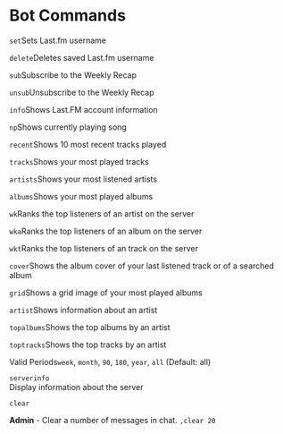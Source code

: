 # Bot Commands

`set`Sets Last.fm username

`delete`Deletes saved Last.fm username

`sub`Subscribe to the Weekly Recap

`unsub`Unsubscribe to the Weekly Recap

`info`Shows Last.FM account information

`np`Shows currently playing song

`recent`Shows 10 most recent tracks played

`tracks`Shows your most played tracks

`artists`Shows your most listened artists

`albums`Shows your most played albums

`wk`Ranks the top listeners of an artist on the server

`wka`Ranks the top listeners of an album on the server

`wkt`Ranks the top listeners of an track on the server

`cover`Shows the album cover of your last listened track or of a searched album

`grid`Shows a grid image of your most played albums

`artist`Shows information about an artist

`topalbums`Shows the top albums by an artist

`toptracks`Shows the top tracks by an artist

Valid Periods`week`, `month`, `90`, `180`, `year`, `all` \(Default: all\)



`serverinfo`  
Display information about the server



`clear`

**Admin** - Clear a number of messages in chat. `,clear 20`

